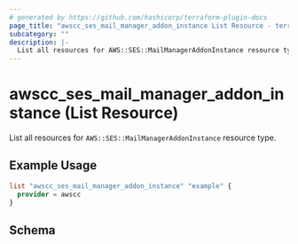 ```yaml
---
# generated by https://github.com/hashicorp/terraform-plugin-docs
page_title: "awscc_ses_mail_manager_addon_instance List Resource - terraform-provider-awscc"
subcategory: ""
description: |-
  List all resources for AWS::SES::MailManagerAddonInstance resource type.
---
```


# awscc_ses_mail_manager_addon_instance (List Resource)

List all resources for `AWS::SES::MailManagerAddonInstance` resource type.

## Example Usage

```terraform
list "awscc_ses_mail_manager_addon_instance" "example" {
  provider = awscc
}
```

<!-- schema generated by tfplugindocs -->
## Schema
